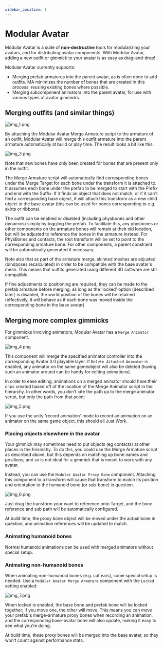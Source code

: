 ```yaml
---
sidebar_position: 1
---
```


# Modular Avatar

Modular Avatar is a suite of **non-destructive** tools for modularizing your avatars, and for distributing avatar
components.
With Modular Avatar, adding a new outfit or gimmick to your avatar is as easy as drag-and-drop!

Modular Avatar currently supports:

* Merging prefab armatures into the parent avatar, as is often done to add outfits. MA minimizes the number of bones
  that are created in this process, reusing existing bones where possible.
* Merging subcomponent animators into the parent avatar, for use with various types of avatar gimmicks.

## Merging outfits (and similar things)

![img_1.png](img_1.png)

By attaching the Modular Avatar Merge Armature script to the armature of an outfit, Modular Avatar will merge this
outfit armature into the parent armature automatically at build or play time. The result looks a bit like this:

![img_3.png](img_3.png)

Note that new bones have only been created for bones that are present only in the outfit.

The Merge Armature script will automatically find corresponding bones under the Merge Target for each bone under the
transform it is attached to. It assumes each bone under the prefab to be merged to start with the Prefix and end with
the Suffix. If it finds an object that does not match, or if it can't find a corresponding base object, it will attach
this transform as a new child object in the base avatar (this can be used for bones corresponding to e.g. skirts or
ribbons).

The outfit can be enabled or disabled (including physbones and other dynamics) simply by toggling the prefab. To
facilitate this, any physbones or other components on the armature bones will remain at their old location, but will be
adjusted to reference the bones in the armature instead. For PhysBones and contacts, the root transform will be set to
point to the corresponding armature bone. For other components, a parent constraint will be automatically generated if
necessary.

Note also that as part of the armature merge, skinned meshes are adjusted (bindposes recalculated) in order to be
compatible with the base avatar's mesh. This means that outfits generated using different 3D software are still
compatible.

If fine adjustments to positioning are required, they can be made to the prefab armature before merging; as long as
the 'locked' option (described later) is disabled, the world position of the bones will be retained (effectively, it
will behave as if each bone was moved inside the corresponding bone in the base avatar).

## Merging more complex gimmicks

For gimmicks involving animators, Modular Avatar has a `Merge Animator` component.

![img_4.png](img_4.png)

This component will merge the specified animator controller into the corresponding Avatar 3.0 playable layer.
If `Delete Attached Animator` is enabled, any animator on the same gameobject will also be deleted (having such an
animator around can be handy for editing animations).

In order to ease editing, animations on a merged animator should have their clips created based off of the location of
the Merge Animator script in the hierarchy. In other words, you don't cite the path up to the merge animator script, but
only the path from that point:

![img_5.png](img_5.png)

If you use the unity 'record animation' mode to record an animation on an animator on the same game object, this should
all Just Work.

### Placing objects elsewhere in the avatar

Your gimmick may sometimes need to put objects (eg contacts) at other places in the hierarchy. To do this, you could use
the Merge Armature script as described above, but this depends on matching up bone names and positions, and so is not
ideal for a gimmick that is meant to work with any avatar.

Instead, you can use the `Modular Avatar Proxy Bone` component. Attaching this component to a transform will cause that
transform to match its position and orientation to the humanoid bone (or sub-bone) in question.

![img_6.png](img_6.png)

Just drag the transform your want to reference onto Target, and the bone reference and sub path will be automatically
configured.

At build time, the proxy bone object will be moved under the actual bone in question, and animation references will be
updated to match.

### Animating humanoid bones

Normal humanoid animations can be used with merged animators without special setup.

### Animating non-humanoid bones

When animating non-humanoid bones (e.g. cat ears), some special setup is needed. Use a `Modular Avatar Merge Armature`
component with the `Locked` setting enabled:

![img_7.png](img_7.png)

When locked is enabled, the base bone and prefab bone will be locked together; if you move one, the other will move.
This means you can move your prefab's merge-armature proxy bones when recording an animation, and the corresponding
base-avatar bone will also update, making it easy to see what you're doing.

At build time, these proxy bones will be merged into the base avatar, so they won't count against performance stats.